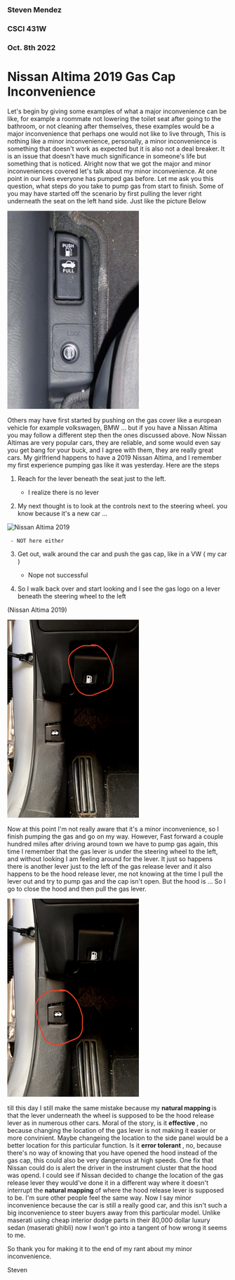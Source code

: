 ### Steven Mendez
### CSCI 431W
### Oct. 8th 2022


# Nissan Altima 2019 Gas Cap Inconvenience

Let's begin by giving some examples of what a major inconvenience can be like, for example  a roommate not lowering the toilet seat after going to the bathroom, or not cleaning after themselves, these examples would be a major inconvenience that perhaps one would not like to live through, This is nothing like a minor inconvenience, personally, a minor inconvenience is something that doesn't work as expected but it is  also not a deal breaker. It is an issue that doesn't have much significance in someone's life but something that is noticed. Alright now that we got the major and minor inconveniences covered let's talk about my minor inconvenience. At one point in our lives everyone has pumped gas before. Let me ask you this question, what steps do you take to pump gas from start to finish. Some of you may have started off the scenario by first pulling the lever right underneath the seat on the left hand side. Just like the picture Below

<img src="regularlever.png" alt="Nissan Altima 2019" style="width:300px; height:450px;">



Others may have first started by pushing on the gas cover like a european vehicle for example volkswagen, BMW … but if you have a Nissan Altima you may follow a different step then the ones discussed above. Now Nissan Altimas are very popular cars, they are reliable, and some would even say you get bang for your buck, and I agree with them, they are really great cars. My girlfriend happens to have a 2019 Nissan Altima, and I remember my first experience pumping gas like it was yesterday. Here are the steps

1. Reach for the lever beneath the seat just to the left.
     - I realize there is no lever

2. My next thought is to look at the controls next to the steering wheel.  you know because it's a new car …

<img src="sidepan.png" alt="Nissan Altima 2019" style="width:300px; height:450px;">
  
     - NOT here either




3. Get out, walk around the car and push the gas cap, like in a VW ( my car ) 
      - Nope not successful 

4. So I walk back over and start looking and I see the gas logo on a lever beneath the steering wheel to the left

(Nissan Altima 2019)


<img src="gaslever.png" alt="Nissan Altima 2019" style="width:300px; height:450px;">



Now at this point I'm not really aware that it's a minor inconvenience, so I finish pumping the gas and go on my way. However, Fast forward a couple hundred miles after driving around town we have to pump gas again, this time I remember that the gas lever is under the steering wheel to the left, and without looking I am feeling around for the lever. It just so happens there is another lever just to the left of the gas release lever and it also happens to be the hood release lever, me not knowing at the time I pull the lever out and try to pump gas and the cap isn't open. But the hood is … So I go to close the hood and then pull the gas lever.

<img src="otherlever.png " alt="Nissan Altima 2019" style="width:300px; height:450px;">

till this day I still make the same mistake because my <strong> natural mapping </strong> is that the lever underneath the wheel is supposed to be the hood release lever as in numerous other cars. Moral of the story, is it <strong> effective </strong>, no because changing the location of the gas lever is not making it easier or more convinient. Maybe changeing the location to the side panel would be a better location for this particular function. Is it <strong> error tolerant </strong>, no, because there's no way of knowing that you have opened the hood instead of the gas cap, this could also be very dangerous at high speeds. One fix that Nissan could do is alert the driver in the instrument cluster that the hood was opend. I could see if Nissan decided to change the location of the gas release lever they would've done it in a different way where it doesn't interrupt the <strong> natural mapping </strong> of where the hood release lever is supposed to be. I'm sure other people feel the same way. Now I say minor inconvenience because the car is still a really good car, and this isn't such a big inconvenience to steer buyers away from this particular model. Unlike maserati using cheap interior dodge parts in their 80,000 dollar luxury sedan (maserati ghibli)  now I won't go into a tangent of how wrong it seems to me. 

So thank you for making it to the end of my rant about my minor inconvenience. 

Steven
